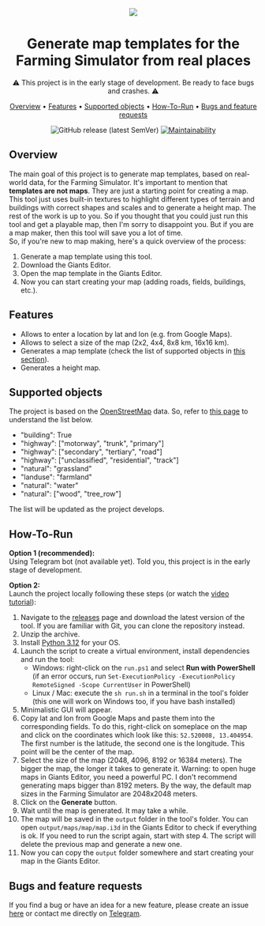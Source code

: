 

<div align="center" markdown>
<img src="https://i.postimg.cc/y6cq19b5/maps4fs.png">

# Generate map templates for the Farming Simulator from real places
⚠️ This project is in the early stage of development. Be ready to face bugs and crashes. ⚠️

<p align="center">
  <a href="#Overview">Overview</a> •
  <a href="#Features">Features</a> •
  <a href="#Supported-objects">Supported objects</a> •
  <a href="#How-To-Run">How-To-Run</a> •
  <a href="#Bugs-and-feature-requests">Bugs and feature requests</a>
</p>

![GitHub release (latest SemVer)](https://img.shields.io/github/v/release/iwatkot/maps4fs)
[![Maintainability](https://api.codeclimate.com/v1/badges/b922fd0a7188d37e61de/maintainability)](https://codeclimate.com/github/iwatkot/maps4fs/maintainability) 

</div>

## Overview
The main goal of this project is to generate map templates, based on real-world data, for the Farming Simulator. It's important to mention that **templates are not maps**. They are just a starting point for creating a map. This tool just uses built-in textures to highlight different types of terrain and buildings with correct shapes and scales and to generate a height map. The rest of the work is up to you. So if you thought that you could just run this tool and get a playable map, then I'm sorry to disappoint you. But if you are a map maker, then this tool will save you a lot of time.<br>
So, if you're new to map making, here's a quick overview of the process:
1. Generate a map template using this tool.
2. Download the Giants Editor.
3. Open the map template in the Giants Editor.
4. Now you can start creating your map (adding roads, fields, buildings, etc.).

## Features
- Allows to enter a location by lat and lon (e.g. from Google Maps).
- Allows to select a size of the map (2x2, 4x4, 8x8 km, 16x16 km).
- Generates a map template (check the list of supported objects in [this section](#supported-objects)).
- Generates a height map.

## Supported objects
The project is based on the [OpenStreetMap](https://www.openstreetmap.org/) data. So, refer to [this page](https://wiki.openstreetmap.org/wiki/Map_Features) to understand the list below.
- "building": True
- "highway": ["motorway", "trunk", "primary"]
- "highway": ["secondary", "tertiary", "road"]
- "highway": ["unclassified", "residential", "track"]
- "natural": "grassland"
- "landuse": "farmland"
- "natural": "water"
- "natural": ["wood", "tree_row"]

The list will be updated as the project develops.

## How-To-Run
**Option 1 (recommended):**<br>
Using Telegram bot (not available yet). Told you, this project is in the early stage of development.
<br>

**Option 2:**<br>
Launch the project locally following these steps (or watch the [video tutorial](https://youtu.be/OUzCO7SWKyA)):

1. Navigate to the [releases](https://github.com/iwatkot/maps4fs/releases) page and download the latest version of the tool. If you are familiar with Git, you can clone the repository instead.
2. Unzip the archive.
3. Install [Python 3.12](https://www.python.org/downloads/release/python-3120/) for your OS.
4. Launch the script to create a virtual environment, install dependencies and run the tool:
    - Windows: right-click on the `run.ps1` and select **Run with PowerShell** (if an error occurs, run `Set-ExecutionPolicy -ExecutionPolicy RemoteSigned -Scope CurrentUser` in PowerShell)
    - Linux / Mac: execute the `sh run.sh` in a terminal in the tool's folder (this one will work on Windows too, if you have bash installed)
5. Minimalistic GUI will appear.
6. Copy lat and lon from Google Maps and paste them into the corresponding fields. To do this, right-click on someplace on the map and click on the coordinates which look like this: `52.520008, 13.404954`. The first number is the latitude, the second one is the longitude. This point will be the center of the map.
7. Select the size of the map (2048, 4096, 8192 or 16384 meters). The bigger the map, the longer it takes to generate it. Warning: to open huge maps in Giants Editor, you need a powerful PC. I don't recommend generating maps bigger than 8192 meters. By the way, the default map sizes in the Farming Simulator are 2048x2048 meters.
8. Click on the **Generate** button.
9. Wait until the map is generated. It may take a while.
10. The map will be saved in the `output` folder in the tool's folder. You can open `output/maps/map/map.i3d` in the Giants Editor to check if everything is ok. If you need to run the script again, start with step 4. The script will delete the previous map and generate a new one.
11. Now you can copy the `output` folder somewhere and start creating your map in the Giants Editor.

## Bugs and feature requests
If you find a bug or have an idea for a new feature, please create an issue [here](https://github.com/iwatkot/maps4fs/issues) or contact me directly on [Telegram](https://t.me/iwatkot).